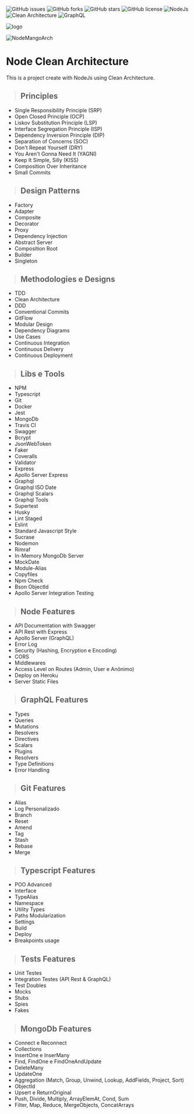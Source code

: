 ![GitHub issues](https://img.shields.io/github/issues/programador404/node_clean_architecture)
![GitHub forks](https://img.shields.io/github/forks/programador404/node_clean_architecture)
![GitHub stars](https://img.shields.io/github/stars/programador404/node_clean_architecture)
![GitHub license](https://img.shields.io/github/license/programador404/node_clean_architecture)
![NodeJs](https://img.shields.io/badge/NodeJs-backend-red)
![Clean Architecture](https://img.shields.io/badge/Clean-Architecture-blue)
![GraphQL](https://img.shields.io/badge/Type-graphql-yellow)

![logo](https://user-images.githubusercontent.com/48457700/137720143-799c4a9f-2a08-4dc3-8adb-ca41b4787d15.png)

![NodeMangoArch](https://user-images.githubusercontent.com/48457700/145805552-d190b3ea-085c-4f94-801c-6cb350c35f2b.PNG)

# Node Clean Architecture
This is a project create with NodeJs using Clean Architecture.

> ## Principles

* Single Responsibility Principle (SRP)
* Open Closed Principle (OCP)
* Liskov Substitution Principle (LSP)
* Interface Segregation Principle (ISP)
* Dependency Inversion Principle (DIP)
* Separation of Concerns (SOC)
* Don't Repeat Yourself (DRY)
* You Aren't Gonna Need It (YAGNI)
* Keep It Simple, Silly (KISS)
* Composition Over Inheritance
* Small Commits

> ## Design Patterns

* Factory
* Adapter
* Composite
* Decorator
* Proxy
* Dependency Injection
* Abstract Server
* Composition Root
* Builder
* Singleton

> ## Methodologies e Designs

* TDD
* Clean Architecture
* DDD
* Conventional Commits
* GitFlow
* Modular Design
* Dependency Diagrams
* Use Cases
* Continuous Integration
* Continuous Delivery
* Continuous Deployment

> ## Libs e Tools

* NPM
* Typescript
* Git
* Docker
* Jest
* MongoDb
* Travis CI
* Swagger
* Bcrypt
* JsonWebToken
* Faker
* Coveralls
* Validator
* Express
* Apollo Server Express
* Graphql
* Graphql ISO Date
* Graphql Scalars
* Graphql Tools
* Supertest
* Husky
* Lint Staged
* Eslint
* Standard Javascript Style
* Sucrase
* Nodemon
* Rimraf
* In-Memory MongoDb Server
* MockDate
* Module-Alias
* Copyfiles
* Npm Check
* Bson ObjectId
* Apollo Server Integration Testing

> ## Node Features

* API Documentation with Swagger
* API Rest with Express
* Apollo Server (GraphQL)
* Error Log
* Security (Hashing, Encryption e Encoding)
* CORS
* Middlewares
* Access Level on Routes (Admin, User e Anônimo)
* Deploy on Heroku
* Server Static Files

> ## GraphQL Features

* Types
* Queries
* Mutations
* Resolvers
* Directives
* Scalars
* Plugins
* Resolvers
* Type Definitions
* Error Handling

> ## Git Features

* Alias
* Log Personalizado
* Branch
* Reset
* Amend
* Tag
* Stash
* Rebase
* Merge

> ## Typescript Features

* POO Advanced
* Interface
* TypeAlias
* Namespace
* Utility Types
* Paths Modularization
* Settings
* Build
* Deploy
* Breakpoints usage

> ## Tests Features

* Unit Testes
* Integration Testes (API Rest & GraphQL)
* Test Doubles
* Mocks
* Stubs
* Spies
* Fakes

> ## MongoDb Features

* Connect e Reconnect
* Collections
* InsertOne e InserMany
* Find, FindOne e FindOneAndUpdate
* DeleteMany
* UpdateOne
* Aggregation (Match, Group, Unwind, Lookup, AddFields, Project, Sort)
* ObjectId
* Upsert e ReturnOriginal
* Push, Divide, Multiply, ArrayElemAt, Cond, Sum
* Filter, Map, Reduce, MergeObjects, ConcatArrays
